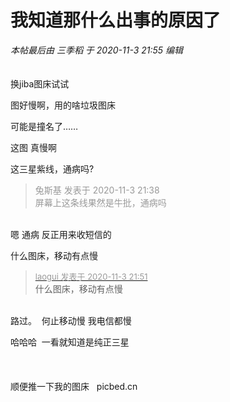 # 我知道那什么出事的原因了


<i class="pstatus"> 本帖最后由 三季稻 于 2020-11-3 21:55 编辑 </i><br />
<br />
<img id="aimg_qcef4" onclick="zoom(this, this.src, 0, 0, 0)" class="zoom" src="https://img.gejiba.com/images/96616f656b52bc031445a91d8a35a3c7.png" onmouseover="img_onmouseoverfunc(this)" onload="thumbImg(this)" border="0" alt="" /><br />
<br />
换jiba图床试试

图好慢啊，用的啥垃圾图床

可能是撞名了……

这图 真慢啊 

这三星紫线，通病吗?

<div class="quote"><blockquote><font color="#999999">兔斯基 发表于 2020-11-3 21:38</font><br />
<font color="#999999">屏幕上这条线果然是牛批，通病吗</font></blockquote></div><br />
嗯 通病 反正用来收短信的

什么图床，移动有点慢

<div class="quote"><blockquote><font size="2"><a href="https://www.hostloc.com/forum.php?mod=redirect&amp;goto=findpost&amp;pid=9398558&amp;ptid=762057" target="_blank"><font color="#999999">laogui 发表于 2020-11-3 21:51</font></a></font><br />
什么图床，移动有点慢</blockquote></div><br />
路过。&nbsp;&nbsp;何止移动慢 我电信都慢<img id="aimg_xtUO1" onclick="zoom(this, this.src, 0, 0, 0)" class="zoom" src="https://cdn.jsdelivr.net/gh/hishis/forum-master/public/images/patch.gif" onmouseover="img_onmouseoverfunc(this)" onload="thumbImg(this)" border="0" alt="" />

哈哈哈&nbsp;&nbsp;一看就知道是纯正三星 <br />
<br />
<br />
<br />
顺便推一下我的图床&nbsp; &nbsp;picbed.cn<img id="aimg_hQr3Z" onclick="zoom(this, this.src, 0, 0, 0)" class="zoom" src="https://cdn.jsdelivr.net/gh/hishis/forum-master/public/images/patch.gif" onmouseover="img_onmouseoverfunc(this)" onload="thumbImg(this)" border="0" alt="" />

